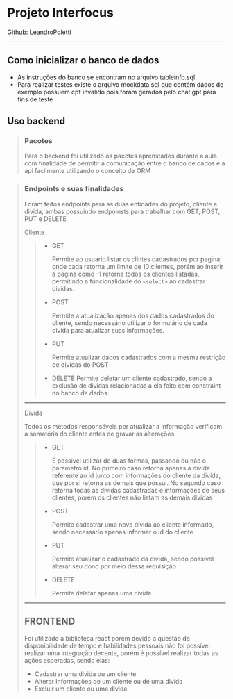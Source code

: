 # Projeto Interfocus

[Github: LeandroPoletti](https://github.com/LeandroPoletti)

---

## Como inicializar o banco de dados

- As instruções do banco se encontram no arquivo tableinfo.sql
- Para realizar testes existe o arquivo mockdata.sql que contém dados de exemplo possuem cpf invalido pois foram gerados pelo chat gpt para fins de teste

## Uso backend

> ### Pacotes
>
> Para o backend foi utilizado os pacotes aprenstados durante a aula com finalidade de permitir a comunicação entre o banco de dados e a api facilmente utilizando o conceito de ORM

> ### Endpoints e suas finalidades
>
> Foram feitos endpoints para as duas entidades do projeto, cliente e divida, ambas possuindo endpoinsts para trabalhar com GET, POST, PUT e DELETE
>
> Cliente
>
> > - GET
> >
> >   Permite ao usuario listar os clintes cadastrados por pagina, onde cada retorna um limite de 10 clientes, porém ao inserir a pagina como -1 retorna todos os clientes listadas, permitindo a funcionalidade do `<select>` ao cadastrar dividas.
> >
> > - POST
> >
> >   Permite a atualização apenas dos dados cadastrados do cliente, sendo necessário utilizar o formulário de cada divida para atualizar suas informações.
> > - PUT
> >
> >   Permite atualizar dados cadastrados com a mesma restrição de dividas do POST
> > - DELETE
> >   Permite deletar um cliente cadastrado, sendo a exclusão de dividas relacionadas a ela feito com constraint no banco de dados
>
> ---
>
> Divida
>
> Todos os métodos responsáveis por atualizar a informação verificam a somatória do cliente antes de gravar as alterações
>
> > - GET
> >
> >   É possivel utilizar de duas formas, passando ou não o parametro id. No primeiro caso retorna apenas a divida referente ao id junto com informações do cliente da divída, que por si retorna as demais que possui. No segundo caso retorna todas as dividas cadastradas e informações de seus clientes, porém os clientes não listam as demais dividas
> > - POST
> >
> >   Permite cadastrar uma nova divida ao cliente informado, sendo necessário apenas informar o id do cliente
> > - PUT
> >
> >   Permite atualizar o cadastrado da divida, sendo possível alterar seu dono por meio dessa requisição
> > - DELETE
> >
> >   Permite deletar apenas uma divida
>
> ***
> ## FRONTEND
> 
> Foi utilizado a biblioteca react porém devido a questão de disponibilidade de tempo e habilidades pessoais não foi possível realizar uma integração decente, porém é possível realizar todas as ações esperadas, sendo elas:
> 
> - Cadastrar uma divida ou um cliente
> - Alterar informações de um cliente ou de uma divida 
> - Excluir um cliente ou uma divida